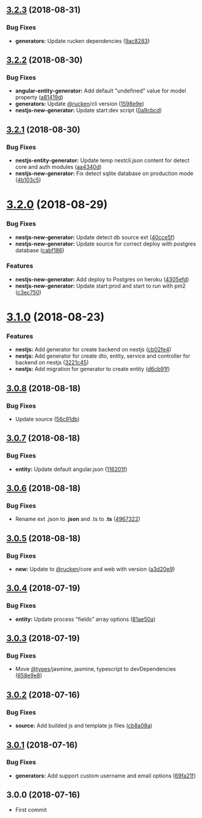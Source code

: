 <a name="3.2.3"></a>
## [3.2.3](https://github.com/rucken/schematics/compare/3.2.2...3.2.3) (2018-08-31)


### Bug Fixes

* **generators:** Update rucken dependencies ([9ac8283](https://github.com/rucken/schematics/commit/9ac8283))



<a name="3.2.2"></a>
## [3.2.2](https://github.com/rucken/schematics/compare/3.2.1...3.2.2) (2018-08-30)


### Bug Fixes

* **angular-entity-generator:** Add default "undefined" value for model property ([a81419d](https://github.com/rucken/schematics/commit/a81419d))
* **generators:** Update [@rucken](https://github.com/rucken)/cli version ([1598e9e](https://github.com/rucken/schematics/commit/1598e9e))
* **nestjs-new-generator:** Update start:dev script ([0a9cbcd](https://github.com/rucken/schematics/commit/0a9cbcd))



<a name="3.2.1"></a>
## [3.2.1](https://github.com/rucken/schematics/compare/3.2.0...3.2.1) (2018-08-30)


### Bug Fixes

* **nestjs-entity-generator:** Update temp nestcli.json content for detect core and auth modules ([aa4340d](https://github.com/rucken/schematics/commit/aa4340d))
* **nestjs-new-generator:** Fix detect sqlite database on production mode ([4b103c5](https://github.com/rucken/schematics/commit/4b103c5))



<a name="3.2.0"></a>
# [3.2.0](https://github.com/rucken/schematics/compare/3.1.0...3.2.0) (2018-08-29)


### Bug Fixes

* **nestjs-new-generator:** Update detect db source ext ([40cce5f](https://github.com/rucken/schematics/commit/40cce5f))
* **nestjs-new-generator:** Update source for correct deploy with postgres database ([cabf186](https://github.com/rucken/schematics/commit/cabf186))


### Features

* **nestjs-new-generator:** Add deploy to Postgres on heroku ([4305efd](https://github.com/rucken/schematics/commit/4305efd))
* **nestjs-new-generator:** Update start:prod and start to run with pm2 ([c3ec750](https://github.com/rucken/schematics/commit/c3ec750))



<a name="3.1.0"></a>
# [3.1.0](https://github.com/rucken/schematics/compare/3.0.8...3.1.0) (2018-08-23)


### Features

* **nestjs:** Add generator for create backend on nestjs ([cb02fe4](https://github.com/rucken/schematics/commit/cb02fe4))
* **nestjs:** Add generator for create dto, entity, service and controller for backend on nestjs ([3221c45](https://github.com/rucken/schematics/commit/3221c45))
* **nestjs:** Add migration for generator to create entity ([d6cb91f](https://github.com/rucken/schematics/commit/d6cb91f))



<a name="3.0.8"></a>
## [3.0.8](https://github.com/rucken/schematics/compare/3.0.7...3.0.8) (2018-08-18)


### Bug Fixes

* Update source ([56c91db](https://github.com/rucken/schematics/commit/56c91db))



<a name="3.0.7"></a>
## [3.0.7](https://github.com/rucken/schematics/compare/3.0.6...3.0.7) (2018-08-18)


### Bug Fixes

* **entity:** Update default angular.json ([116201f](https://github.com/rucken/schematics/commit/116201f))



<a name="3.0.6"></a>
## [3.0.6](https://github.com/rucken/schematics/compare/3.0.5...3.0.6) (2018-08-18)


### Bug Fixes

* Rename ext .json to .__json__ and .ts to .__ts__ ([4967322](https://github.com/rucken/schematics/commit/4967322))



<a name="3.0.5"></a>
## [3.0.5](https://github.com/rucken/schematics/compare/3.0.4...3.0.5) (2018-08-18)


### Bug Fixes

* **new:** Update to [@rucken](https://github.com/rucken)/core and web with version ([a3d20e9](https://github.com/rucken/schematics/commit/a3d20e9))



<a name="3.0.4"></a>
## [3.0.4](https://github.com/rucken/schematics/compare/3.0.3...3.0.4) (2018-07-19)


### Bug Fixes

* **entity:** Update process "fields" array options ([81ae50a](https://github.com/rucken/schematics/commit/81ae50a))



<a name="3.0.3"></a>
## [3.0.3](https://github.com/rucken/schematics/compare/3.0.2...3.0.3) (2018-07-19)


### Bug Fixes

* Move [@types](https://github.com/types)/jasmine, jasmine, typescript to devDependencies ([658e9e8](https://github.com/rucken/schematics/commit/658e9e8))



<a name="3.0.2"></a>
## [3.0.2](https://github.com/rucken/schematics/compare/3.0.1...3.0.2) (2018-07-16)


### Bug Fixes

* **source:** Add builded js and template js files ([cb8a08a](https://github.com/rucken/schematics/commit/cb8a08a))



<a name="3.0.1"></a>
## [3.0.1](https://github.com/rucken/schematics/compare/3.0.0...3.0.1) (2018-07-16)


### Bug Fixes

* **generators:** Add support custom username and email options ([69fa21f](https://github.com/rucken/schematics/commit/69fa21f))



<a name="3.0.0"></a>
## 3.0.0 (2018-07-16)

* First commit



